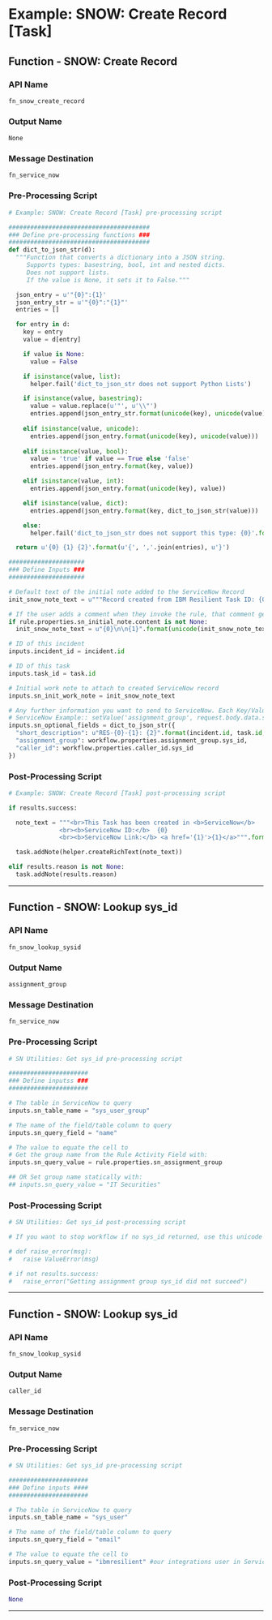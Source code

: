 <!--
    DO NOT MANUALLY EDIT THIS FILE
    THIS FILE IS AUTOMATICALLY GENERATED WITH resilient-sdk codegen
-->

# Example: SNOW: Create Record [Task]

## Function - SNOW: Create Record

### API Name
`fn_snow_create_record`

### Output Name
`None`

### Message Destination
`fn_service_now`

### Pre-Processing Script
```python
# Example: SNOW: Create Record [Task] pre-processing script

#######################################
### Define pre-processing functions ###
#######################################
def dict_to_json_str(d):
  """Function that converts a dictionary into a JSON string.
     Supports types: basestring, bool, int and nested dicts.
     Does not support lists.
     If the value is None, it sets it to False."""

  json_entry = u'"{0}":{1}'
  json_entry_str = u'"{0}":"{1}"'
  entries = [] 

  for entry in d:
    key = entry
    value = d[entry]

    if value is None:
      value = False

    if isinstance(value, list):
      helper.fail('dict_to_json_str does not support Python Lists')

    if isinstance(value, basestring):
      value = value.replace(u'"', u'\\"')
      entries.append(json_entry_str.format(unicode(key), unicode(value)))
      
    elif isinstance(value, unicode):
      entries.append(json_entry.format(unicode(key), unicode(value)))
    
    elif isinstance(value, bool):
      value = 'true' if value == True else 'false'
      entries.append(json_entry.format(key, value))

    elif isinstance(value, int):
      entries.append(json_entry.format(unicode(key), value))

    elif isinstance(value, dict):
      entries.append(json_entry.format(key, dict_to_json_str(value)))

    else:
      helper.fail('dict_to_json_str does not support this type: {0}'.format(type(value)))

  return u'{0} {1} {2}'.format(u'{', ','.join(entries), u'}')

#####################
### Define Inputs ###
#####################

# Default text of the initial note added to the ServiceNow Record
init_snow_note_text = u"""Record created from IBM Resilient Task ID: {0}. Associated IBM Resilient Incident ID: {1}.""".format(task.id, incident.id)

# If the user adds a comment when they invoke the rule, that comment gets concatenated here
if rule.properties.sn_initial_note.content is not None:
  init_snow_note_text = u"{0}\n\n{1}".format(unicode(init_snow_note_text), unicode(rule.properties.sn_initial_note.content))

# ID of this incident
inputs.incident_id = incident.id

# ID of this task
inputs.task_id = task.id

# Initial work note to attach to created ServiceNow record
inputs.sn_init_work_note = init_snow_note_text

# Any further information you want to send to ServiceNow. Each Key/Value pair is attached to the Request object and accessible in ServiceNow.
# ServiceNow Example:: setValue('assignment_group', request.body.data.sn_optional_fields.assignment_group)
inputs.sn_optional_fields = dict_to_json_str({
  "short_description": u"RES-{0}-{1}: {2}".format(incident.id, task.id, unicode(task.name)),
  "assignment_group": workflow.properties.assignment_group.sys_id,
  "caller_id": workflow.properties.caller_id.sys_id
})
```

### Post-Processing Script
```python
# Example: SNOW: Create Record [Task] post-processing script

if results.success:

  note_text = """<br>This Task has been created in <b>ServiceNow</b>
              <br><b>ServiceNow ID:</b>  {0}
              <br><b>ServiceNow Link:</b> <a href='{1}'>{1}</a>""".format(results.sn_ref_id, results.sn_record_link)

  task.addNote(helper.createRichText(note_text))

elif results.reason is not None:
  task.addNote(results.reason)
```

---

## Function - SNOW: Lookup sys_id

### API Name
`fn_snow_lookup_sysid`

### Output Name
`assignment_group`

### Message Destination
`fn_service_now`

### Pre-Processing Script
```python
# SN Utilities: Get sys_id pre-processing script

######################
### Define inputss ###
######################

# The table in ServiceNow to query
inputs.sn_table_name = "sys_user_group"

# The name of the field/table column to query
inputs.sn_query_field = "name"

# The value to equate the cell to
# Get the group name from the Rule Activity Field with:
inputs.sn_query_value = rule.properties.sn_assignment_group

## OR Set group name statically with:
## inputs.sn_query_value = "IT Securities"
```

### Post-Processing Script
```python
# SN Utilities: Get sys_id post-processing script

# If you want to stop workflow if no sys_id returned, use this unicode

# def raise_error(msg):
#   raise ValueError(msg)

# if not results.success:
#   raise_error("Getting assignment group sys_id did not succeed")
```

---

## Function - SNOW: Lookup sys_id

### API Name
`fn_snow_lookup_sysid`

### Output Name
`caller_id`

### Message Destination
`fn_service_now`

### Pre-Processing Script
```python
# SN Utilities: Get sys_id pre-processing script

######################
### Define inputs ####
######################

# The table in ServiceNow to query
inputs.sn_table_name = "sys_user"

# The name of the field/table column to query
inputs.sn_query_field = "email"

# The value to equate the cell to
inputs.sn_query_value = "ibmresilient" #our integrations user in ServiceNow
```

### Post-Processing Script
```python
None
```

---

